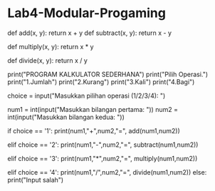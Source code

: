 # Lab4-Modular-Progaming
def add(x, y):
    return x + y
def subtract(x, y):
    return x - y

def multiply(x, y):
    return x * y

def divide(x, y):
    return x / y

print("PROGRAM KALKULATOR SEDERHANA")
print("Pilih Operasi.")
print("1.Jumlah")
print("2.Kurang")
print("3.Kali")
print("4.Bagi")

choice = input("Masukkan pilihan operasi (1/2/3/4): ")

num1 = int(input("Masukkan bilangan pertama: "))
num2 = int(input("Masukkan bilangan kedua: "))

if choice == '1':
    print(num1,"+",num2,"=", add(num1,num2))

elif choice == '2':
    print(num1,"-",num2,"=", subtract(num1,num2))

elif choice == '3':
    print(num1,"*",num2,"=", multiply(num1,num2))

elif choice == '4':
    print(num1,"/",num2,"=", divide(num1,num2))
else:
    print("Input salah")
